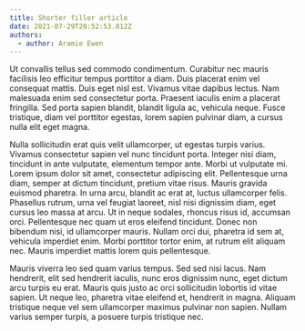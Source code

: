 ```yaml
---
title: Shorter filler article
date: 2021-07-29T20:52:53.812Z
authors:
  - author: Aramie Ewen
---
```

<!--StartFragment-->

Ut convallis tellus sed commodo condimentum. Curabitur nec mauris facilisis leo efficitur tempus porttitor a diam. Duis placerat enim vel consequat mattis. Duis eget nisl est. Vivamus vitae dapibus lectus. Nam malesuada enim sed consectetur porta. Praesent iaculis enim a placerat fringilla. Sed porta sapien blandit, blandit ligula ac, vehicula neque. Fusce tristique, diam vel porttitor egestas, lorem sapien pulvinar diam, a cursus nulla elit eget magna.

Nulla sollicitudin erat quis velit ullamcorper, ut egestas turpis varius. Vivamus consectetur sapien vel nunc tincidunt porta. Integer nisi diam, tincidunt in ante vulputate, elementum tempor ante. Morbi ut vulputate mi. Lorem ipsum dolor sit amet, consectetur adipiscing elit. Pellentesque urna diam, semper at dictum tincidunt, pretium vitae risus. Mauris gravida euismod pharetra. In urna arcu, blandit ac erat at, luctus ullamcorper felis. Phasellus rutrum, urna vel feugiat laoreet, nisl nisi dignissim diam, eget cursus leo massa at arcu. Ut in neque sodales, rhoncus risus id, accumsan orci. Pellentesque nec quam ut eros eleifend tincidunt. Donec non bibendum nisi, id ullamcorper mauris. Nullam orci dui, pharetra id sem at, vehicula imperdiet enim. Morbi porttitor tortor enim, at rutrum elit aliquam nec. Mauris imperdiet mattis lorem quis pellentesque.

Mauris viverra leo sed quam varius tempus. Sed sed nisi lacus. Nam hendrerit, elit sed hendrerit iaculis, nunc eros dignissim nunc, eget dictum arcu turpis eu erat. Mauris quis justo ac orci sollicitudin lobortis id vitae sapien. Ut neque leo, pharetra vitae eleifend et, hendrerit in magna. Aliquam tristique neque vel sem ullamcorper maximus pulvinar non sapien. Nullam varius semper turpis, a posuere turpis tristique nec.

<!--EndFragment-->